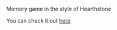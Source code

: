 Memory game in the style of Hearthstone

You can check it out [here](https://memomy-game-hearthstone-style.netlify.app/)